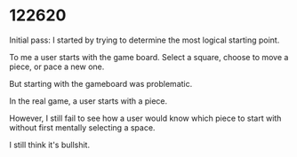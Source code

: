 # 122620

Initial pass: I started by trying to determine the most logical starting point.

To me a user starts with the game board. Select a square, choose to move a piece, or pace a new one.

But starting with the gameboard was problematic.

In the real game, a user starts with a piece.

However, I still fail to see how a user would know which piece to start with without first mentally selecting a space.

I still think it's bullshit.

<!-- 2:19pm -->
